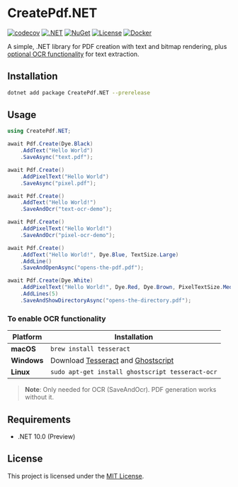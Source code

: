 # CreatePdf.NET

[![codecov](https://codecov.io/gh/ANcpLua/CreatePdf.NET/branch/main/graph/badge.svg?token=lgxIXBnFrn)](https://codecov.io/gh/ANcpLua/CreatePdf.NET)
[![.NET](https://img.shields.io/badge/.NET-10.0_Preview-512BD4)](https://dotnet.microsoft.com/download/dotnet/10.0)
[![NuGet](https://img.shields.io/nuget/v/CreatePdf.NET?label=NuGet&color=orange)](https://www.nuget.org/packages/CreatePdf.NET/)
[![License](https://img.shields.io/github/license/ANcpLua/CreatePdf.NET?label=License&color=white)](https://github.com/ANcpLua/CreatePdf.NET/blob/main/LICENSE)
[![Docker](https://img.shields.io/docker/v/ancplua/createpdf.net?label=Docker&color=blue)](https://hub.docker.com/r/ancplua/createpdf.net)

A simple, .NET library for PDF creation with text and bitmap rendering, plus [optional OCR functionality](#to-enable-ocr-functionality) for text extraction.

## Installation

```bash
dotnet add package CreatePdf.NET --prerelease
```

## Usage

```cs
using CreatePdf.NET;

await Pdf.Create(Dye.Black)
    .AddText("Hello World")
    .SaveAsync("text.pdf");

await Pdf.Create()
    .AddPixelText("Hello World")
    .SaveAsync("pixel.pdf");

await Pdf.Create()
    .AddText("Hello World!")
    .SaveAndOcr("text-ocr-demo");

await Pdf.Create()
    .AddPixelText("Hello World!")
    .SaveAndOcr("pixel-ocr-demo");

await Pdf.Create()
    .AddText("Hello World!", Dye.Blue, TextSize.Large)
    .AddLine()
    .SaveAndOpenAsync("opens-the-pdf.pdf");

await Pdf.Create(Dye.White)
    .AddPixelText("Hello World!", Dye.Red, Dye.Brown, PixelTextSize.Medium)
    .AddLines(5)
    .SaveAndShowDirectoryAsync("opens-the-directory.pdf");
```

### To enable OCR functionality

| Platform | Installation |
|----------|-------------|
| **macOS** |`brew install tesseract` |
| **Windows** | Download [Tesseract](https://github.com/UB-Mannheim/tesseract/wiki) and [Ghostscript](https://www.ghostscript.com/download/gsdnld.html) |
| **Linux** |`sudo apt-get install ghostscript tesseract-ocr` |

> **Note**: Only needed for OCR (SaveAndOcr). PDF generation works without it. 
>  

## Requirements

- .NET 10.0 (Preview)

## License

This project is licensed under the [MIT License](LICENSE).
